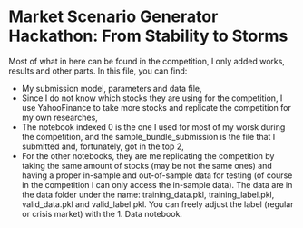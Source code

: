 # Market Scenario Generator Hackathon: From Stability to Storms

Most of what in here can be found in the competition, I only added works, results and other parts.
In this file, you can find:

* My submission model, parameters and data file,
* Since I do not know which stocks they are using for the competition, I use YahooFinance to take more stocks and replicate the competition for my own researches,
* The notebook indexed 0 is the one I used for most of my worsk during the competition, and the sample_bundle_submission is the file that I submitted and, fortunately, got in the top 2,
* For the other notebooks, they are me replicating the competition by taking the same amount of stocks (may be not the same ones) and having a proper in-sample and out-of-sample data for testing (of course in the competition I can only access the in-sample data). The data are in the data folder under the name: training_data.pkl, training_label.pkl, valid_data.pkl and valid_label.pkl. You can freely adjust the label (regular or crisis market) with the 1. Data notebook.
